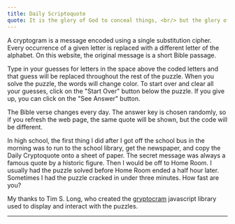 ```yaml
---
title: Daily Scriptoquote
quote: It is the glory of God to conceal things, <br/> but the glory of kings is to search things out. <br/> - Proverbs 25:2
---
```

A cryptogram is a message encoded using a single substitution cipher. Every occurrence of a given letter is replaced with a different letter of the alphabet. On this website, the original message is a short Bible passage.

Type in your guesses for letters in the space above the coded letters and that guess will be replaced throughout the rest of the puzzle. When you solve the puzzle, the words will change color. To start over and clear all your guesses, click on the "Start Over" button below the puzzle. If you give up, you can click on the "See Answer" button.

The Bible verse changes every day. The answer key is chosen randomly, so if you refresh the web page, the same quote
will be shown, but the code will be different.

In high school, the first thing I did after I got off the school bus in the morning was to run to the school library, 
get the newspaper, and copy the Daily Cryptoquote onto a sheet of paper. The secret message was always a famous 
quote by a historic figure. Then I would be off to Home Room. I usually had the puzzle solved before Home Room ended
a half hour later. Sometimes I had the puzzle cracked in under three minutes. How fast are you?

My thanks to Tim S. Long, who created the [gryptocram](https://github.com/tlong314/gryptocram) javascript library used to display and interact with the puzzles.

<hr/>

  <!-- 
  For the Gryptoquote puzzle, the host can be any block-level element where we want to store our puzzle. 
  Add the "grypt-host" class to the element to use our default CSS as a base for the styling. 
  -->
  <div class="grypt-host">
  </div>
  